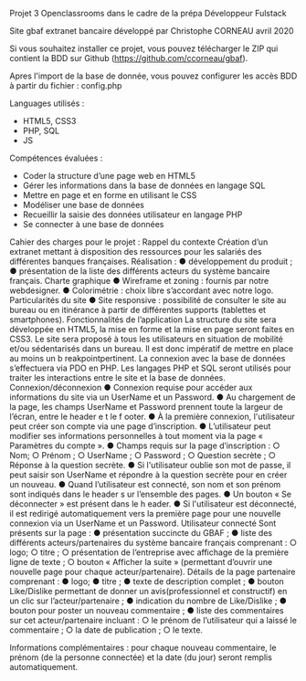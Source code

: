 Projet 3 Openclassrooms dans le cadre de la prépa Développeur Fulstack

Site gbaf extranet bancaire
développé par Christophe CORNEAU avril 2020


Si vous souhaitez installer ce projet, vous pouvez télécharger le ZIP qui contient la BDD sur Github (https://github.com/ccorneau/gbaf).

Apres l'import de la base de donnée, vous pouvez configurer les accès BDD à partir du fichier : config.php

Languages utilisés :
- HTML5, CSS3
- PHP, SQL
- JS

Compétences évaluées : 
- Coder la structure d’une page web en HTML5
- Gérer les informations dans la base de données en langage SQL
- Mettre en page et en forme en utilisant le CSS
- Modéliser une base de données
- Recueillir la saisie des données utilisateur en langage PHP
- Se connecter à une base de données

Cahier des charges pour le projet : 
Rappel du contexte
Création d’un extranet mettant à disposition des ressources pour les salariés des différentes banques françaises.
Réalisation :
● développement du produit ;
● présentation de la liste des différents acteurs du système bancaire
français.
Charte graphique
● Wireframe ​et ​zoning :​ fournis par notre webdesigner​.
● Colorimétrie : choix libre s’accordant avec notre logo​.
Particularités du site
● Site responsive : possibilité de consulter le site au bureau ou en itinérance à partir de différentes supports (tablettes et smartphones).
Fonctionnalités de l’application
La structure du site sera développée en HTML5, la mise en forme et la mise en page seront faites en CSS3.
Le site sera proposé à tous les utilisateurs en situation de mobilité et/ou sédentarisés dans un bureau. Il est donc impératif de mettre en place au moins un b​ reakpoint​ pertinent.
La connexion avec la base de données s’effectuera via PDO en PHP.
Les langages PHP et SQL seront utilisés pour traiter les interactions entre le site et la base de données.
Connexion/déconnexion
● Connexion requise pour accéder aux informations du site via un UserName et un Password.
● Au chargement de la page, les champs UserName et Password prennent toute la largeur de l’écran, entre le ​header e​ t le f​ ooter​.
 ● À la première connexion, l'utilisateur peut créer son compte via une page d’inscription.
● L’utilisateur peut modifier ses informations personnelles à tout moment via la page « Paramètres du compte ».
● Champs requis sur la page d’inscription :
    ○ Nom;
    ○ Prénom ;
    ○ UserName ;
    ○ Password ;
    ○ Question secrète ;
    ○ Réponse à la question secrète.
● Si l'utilisateur oublie son mot de passe, il peut saisir son UserName et répondre à la question secrète pour en créer un nouveau.
● Quand l’utilisateur est connecté, son nom et son prénom sont indiqués dans le ​header s​ ur l’ensemble des pages.
● Un bouton « Se déconnecter » est présent dans le h​ eader​.
● Si l'utilisateur est déconnecté, il est redirigé automatiquement vers la
première page pour une nouvelle connexion via un UserName et un Password.
Utilisateur connecté
Sont présents sur la page :
● présentation succincte du GBAF ;
● liste des différents acteurs/partenaires du système bancaire français
comprenant :
    ○ logo;
    ○ titre ;
    ○ présentation de l’entreprise avec affichage de la première ligne de texte ;
    ○ bouton « Afficher la suite » (permettant d’ouvrir une nouvelle page pour chaque acteur/partenaire).
Détails de la page partenaire comprenant :
● logo;
● titre ;
● texte de description complet ;
● bouton Like/Dislike permettant de donner un avis ​(professionnel et
constructif)​ en un clic sur l’acteur/partenaire ;
● indication du nombre de Like/Dislike ;
● bouton pour poster un nouveau commentaire ;
● liste des commentaires sur cet acteur/partenaire incluant :
    ○ le prénom de l’utilisateur qui a laissé le commentaire ;
    ○ la date de publication ;
    ○ le texte.

Informations complémentaires​ : pour chaque nouveau commentaire, le prénom (de la personne connectée) et la date (du jour) seront remplis automatiquement.